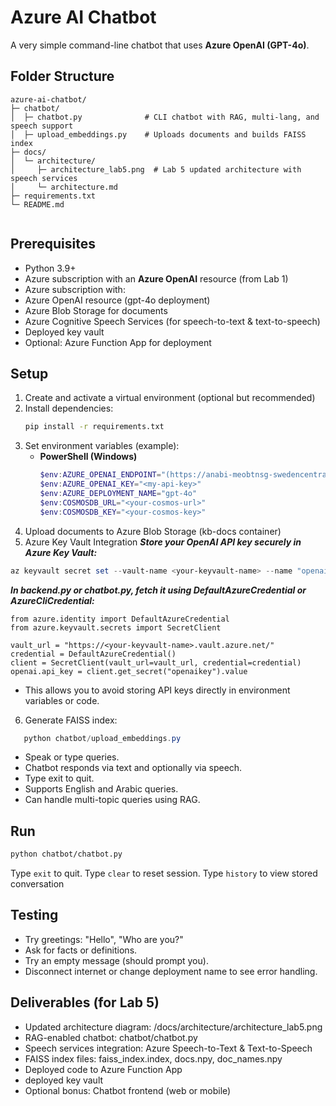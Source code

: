 
# Azure AI Chatbot

A very simple command-line chatbot that uses **Azure OpenAI (GPT-4o)**.

## Folder Structure
```
azure-ai-chatbot/
├─ chatbot/
│  ├─ chatbot.py              # CLI chatbot with RAG, multi-lang, and speech support
│  ├─ upload_embeddings.py    # Uploads documents and builds FAISS index
├─ docs/
│  └─ architecture/
│     ├─ architecture_lab5.png  # Lab 5 updated architecture with speech services
│     └─ architecture.md
├─ requirements.txt
└─ README.md


```

## Prerequisites
- Python 3.9+
- Azure subscription with an **Azure OpenAI** resource (from Lab 1)
- Azure subscription with:
- Azure OpenAI resource (gpt-4o deployment)
- Azure Blob Storage for documents
- Azure Cognitive Speech Services (for speech-to-text & text-to-speech)
- Deployed key vault
- Optional: Azure Function App for deployment

## Setup
1. Create and activate a virtual environment (optional but recommended)
2. Install dependencies:
   ```bash
   pip install -r requirements.txt
   ```
3. Set environment variables (example):
   - **PowerShell (Windows)**
     ```powershell
     $env:AZURE_OPENAI_ENDPOINT="(https://anabi-meobtnsg-swedencentral.cognitiveservices.azure.com)"
     $env:AZURE_OPENAI_KEY="<my-api-key>"
     $env:AZURE_DEPLOYMENT_NAME="gpt-4o"
     $env:COSMOSDB_URL="<your-cosmos-url>"
     $env:COSMOSDB_KEY="<your-cosmos-key>"

     ```
4. Upload documents to Azure Blob Storage (kb-docs container)
5. Azure Key Vault Integration
    ***Store your OpenAI API key securely in Azure Key Vault:***
 ```powershell
 az keyvault secret set --vault-name <your-keyvault-name> --name "openaikey" --value "<your-openai-key>"
```
   ***In backend.py or chatbot.py, fetch it using DefaultAzureCredential or AzureCliCredential:***
```
from azure.identity import DefaultAzureCredential
from azure.keyvault.secrets import SecretClient

vault_url = "https://<your-keyvault-name>.vault.azure.net/"
credential = DefaultAzureCredential()
client = SecretClient(vault_url=vault_url, credential=credential)
openai.api_key = client.get_secret("openaikey").value
```
- This allows you to avoid storing API keys directly in environment variables or code.
6. Generate FAISS index:
```powershell
   python chatbot/upload_embeddings.py
```
- Speak or type queries.
- Chatbot responds via text and optionally via speech.
- Type exit to quit.
- Supports English and Arabic queries.
- Can handle multi-topic queries using RAG.

## Run
```bash
python chatbot/chatbot.py
```

Type `exit` to quit.
Type `clear` to reset session.
Type `history` to view stored conversation


## Testing
- Try greetings: "Hello", "Who are you?"
- Ask for facts or definitions.
- Try an empty message (should prompt you).
- Disconnect internet or change deployment name to see error handling.

## Deliverables (for Lab 5)
- Updated architecture diagram: /docs/architecture/architecture_lab5.png
- RAG-enabled chatbot: chatbot/chatbot.py
- Speech services integration: Azure Speech-to-Text & Text-to-Speech
- FAISS index files: faiss_index.index, docs.npy, doc_names.npy
- Deployed code to Azure Function App
- deployed key vault
- Optional bonus: Chatbot frontend (web or mobile)
